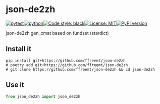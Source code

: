 # json-de2zh
[![pytest](https://github.com/ffreemt/json-de2zh/actions/workflows/routine-tests.yml/badge.svg)](https://github.com/ffreemt/json-de2zh/actions)[![python](https://img.shields.io/static/v1?label=python+&message=3.8%2B&color=blue)](https://www.python.org/downloads/)[![Code style: black](https://img.shields.io/badge/code%20style-black-000000.svg)](https://github.com/psf/black)[![License: MIT](https://img.shields.io/badge/License-MIT-yellow.svg)](https://opensource.org/licenses/MIT)[![PyPI version](https://badge.fury.io/py/json_de2zh.svg)](https://badge.fury.io/py/json_de2zh)

json-de2zh gen_cmat based on fundset (stardict)

## Install it

```shell
pip install git+https://github.com/ffreemt/json-de2zh
# poetry add git+https://github.com/ffreemt/json-de2zh
# git clone https://github.com/ffreemt/json-de2zh && cd json-de2zh
```

## Use it
```python
from json_de2zh import json_de2zh

```
